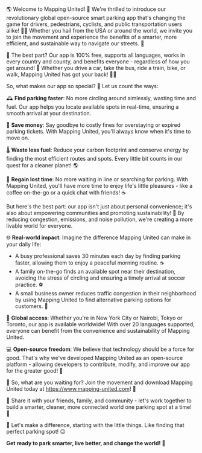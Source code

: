 🌎 Welcome to Mapping United! 🚀 We're thrilled to introduce our revolutionary global open-source smart parking app that's changing the game for drivers, pedestrians, cyclists, and public transportation users alike! 🚗💨 Whether you hail from the USA or around the world, we invite you to join the movement and experience the benefits of a smarter, more efficient, and sustainable way to navigate our streets. 🌈

🎉 The best part? Our app is 100% free, supports all languages, works in every country and county, and benefits everyone - regardless of how you get around! 🚂 Whether you drive a car, take the bus, ride a train, bike, or walk, Mapping United has got your back! 🏃‍♀️

So, what makes our app so special? 🤔 Let us count the ways:

🕰️ **Find parking faster**: No more circling around aimlessly, wasting time and fuel. Our app helps you locate available spots in real-time, ensuring a smooth arrival at your destination.

💸 **Save money**: Say goodbye to costly fines for overstaying or expired parking tickets. With Mapping United, you'll always know when it's time to move on.

🌡️ **Waste less fuel**: Reduce your carbon footprint and conserve energy by finding the most efficient routes and spots. Every little bit counts in our quest for a cleaner planet! 🌎

💪 **Regain lost time**: No more waiting in line or searching for parking. With Mapping United, you'll have more time to enjoy life's little pleasures - like a coffee on-the-go or a quick chat with friends! ☕️

But here's the best part: our app isn't just about personal convenience; it's also about empowering communities and promoting sustainability! 🌈 By reducing congestion, emissions, and noise pollution, we're creating a more livable world for everyone.

🌐 **Real-world impact**: Imagine the difference Mapping United can make in your daily life:

* A busy professional saves 30 minutes each day by finding parking faster, allowing them to enjoy a peaceful morning routine. ☕️
* A family on-the-go finds an available spot near their destination, avoiding the stress of circling and ensuring a timely arrival at soccer practice. ⚽️
* A small business owner reduces traffic congestion in their neighborhood by using Mapping United to find alternative parking options for customers. 🏢

🌟 **Global access**: Whether you're in New York City or Nairobi, Tokyo or Toronto, our app is available worldwide! With over 20 languages supported, everyone can benefit from the convenience and sustainability of Mapping United.

💻 **Open-source freedom**: We believe that technology should be a force for good. That's why we've developed Mapping United as an open-source platform - allowing developers to contribute, modify, and improve our app for the greater good! 🌟

🎉 So, what are you waiting for? Join the movement and download Mapping United today at https://www.mapping-united.com! 📲

💪 Share it with your friends, family, and community - let's work together to build a smarter, cleaner, more connected world one parking spot at a time! 💫

🌟 Let's make a difference, starting with the little things. Like finding that perfect parking spot! 😉

**Get ready to park smarter, live better, and change the world! 🚀**
